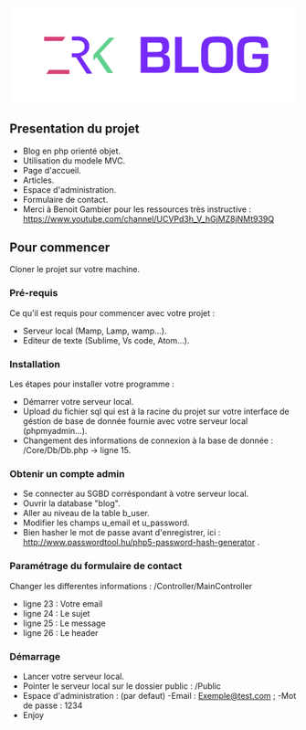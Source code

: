 ![Screenshot](Branding.png)
## Presentation du projet
- Blog en php orienté objet.
- Utilisation du modele MVC.
- Page d'accueil.
- Articles.
- Espace d'administration.
- Formulaire de contact.
- Merci à Benoit Gambier pour les ressources très instructive : https://www.youtube.com/channel/UCVPd3h_V_hGjMZ8jNMt939Q

## Pour commencer

Cloner le projet sur votre machine.

### Pré-requis

Ce qu'il est requis pour commencer avec votre projet : 

- Serveur local (Mamp, Lamp, wamp...).
- Editeur de texte (Sublime, Vs code, Atom...).

### Installation

Les étapes pour installer votre programme :

- Démarrer votre serveur local.
- Upload du fichier sql qui est à la racine du projet sur votre interface de géstion de base de donnée fournie avec votre serveur local (phpmyadmin...).
- Changement des informations de connexion à la base de donnée : /Core/Db/Db.php -> ligne 15. 

### Obtenir un compte admin

- Se connecter au SGBD corréspondant à votre serveur local.
- Ouvrir la database "blog".
- Aller au niveau de la table b_user.
- Modifier les champs u_email et u_password.
- Bien hasher le mot de passe avant d'enregistrer, ici : http://www.passwordtool.hu/php5-password-hash-generator .

### Paramétrage du formulaire de contact

Changer les differentes informations : /Controller/MainController

- ligne 23 : Votre email
- ligne 24 : Le sujet
- ligne 25 : Le message
- ligne 26 : Le header

### Démarrage

- Lancer votre serveur local.
- Pointer le serveur local sur le dossier public : /Public
- Espace d'administration : (par defaut) -Email : Exemple@test.com ; -Mot de passe : 1234
- Enjoy 
